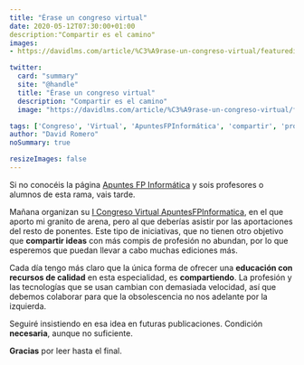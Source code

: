 ```yaml
---
title: "Érase un congreso virtual"
date: 2020-05-12T07:30:00+01:00
description:"Compartir es el camino"
images:
- https://davidlms.com/article/%C3%A9rase-un-congreso-virtual/featuredimage.png

twitter:
  card: "summary"
  site: "@handle"
  title: "Érase un congreso virtual"
  description: "Compartir es el camino"
  image: "https://davidlms.com/article/%C3%A9rase-un-congreso-virtual/featuredimage.png"

tags: ['Congreso', 'Virtual', 'ApuntesFPInformática', 'compartir', 'profesores', 'informática']
author: "David Romero"
noSummary: true

resizeImages: false
---
```

Si no conocéis la página [Apuntes FP Informática](https://apuntesfpinformatica.es/) y sois profesores o alumnos de esta rama, vais tarde.

Mañana organizan su [I Congreso Virtual ApuntesFPInformatica](https://apuntesfpinformatica.es/i-congreso/), en el que aporto mi granito de arena, pero al que deberías asistir por las aportaciones del resto de ponentes. Este tipo de iniciativas, que no tienen otro objetivo que **compartir ideas** con más compis de profesión no abundan, por lo que esperemos que puedan llevar a cabo muchas ediciones más.

Cada día tengo más claro que la única forma de ofrecer una **educación con recursos de calidad** en esta especialidad, es **compartiendo**. La profesión y las tecnologías que se usan cambian con demasiada velocidad, así que debemos colaborar para que la obsolescencia no nos adelante por la izquierda.

Seguiré insistiendo en esa idea en futuras publicaciones. Condición **necesaria**, aunque no suficiente.

**Gracias** por leer hasta el final.

